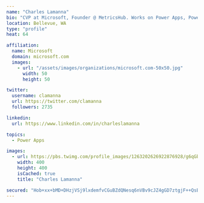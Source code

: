 ```yaml
---
name: "Charles Lamanna"
bio: "CVP at Microsoft, Founder @ MetricsHub. Works on Power Apps, Power Automate, Power Virtual Agent, Common Data Service and Dynamics 365."
location: Bellevue, WA
type: "profile"
heat: 64

affiliation:
  name: Microsoft
  domain: microsoft.com
  images:
    - url: "/assets/images/organizations/microsoft.com-50x50.jpg"
      width: 50
      height: 50

twitter:
  username: clamanna
  url: https://twitter.com/clamanna
  followers: 2735

linkedin:
  url: https://www.linkedin.com/in/charleslamanna

topics:
  - Power Apps

images:
  - url: https://pbs.twimg.com/profile_images/1263202626922876928/g6qGbHZ-_400x400.jpg
    width: 400
    height: 400
    isCached: true
    title: "Charles Lamanna"

secured: "Hob+xx+bMD+DHzjVSj9lxdemfvCGuBZdQNesq6nVBv9cJZ4gGD7ztgjF++QsBlVi0c5bnNWBjBoPbrhsdKZZ2LOddP6egVwN7J3YcXDk2ZKvZ3KqDzvEoqA9B/BiYJ5T8d3JdZSRCWggjh9lpuVEglpD3YZ2ZJkSbiCWg3H7QDq+fElZTYAsaNaGM6GAHt5Mkkz2B/1Gkd7ak7zxPRqRON6tVqSf0tqPkgt98tE0UW6GegVwyfT07tVpaq8jG0iYkerFmpnIt1zAqMnVcPdh7uXyl0hRTZYSHW4zwo5A/AqHs/Cf7nkol/4ixGPcFsHyu5FahnLtjuAg558Iy+yDbreFeyQu9ll7qgpZKgHCZ5WjbqxyGkVwO2tdqHCk70RjBnCNykAaMwOLRZuQ6XONaXKIsuTs/d36TG8jFgROzaE=;W4bYR8zhvUf58N4bVWmbUg=="
---
```


